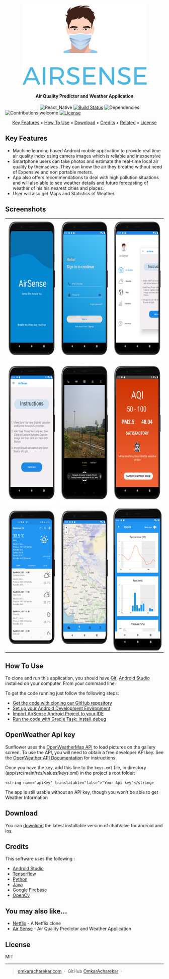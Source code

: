 <h1 align="center">
  <br>
  <img src="app/src/main/assets/images/2021-11-27 (5).png" alt="Markdownify" width="400"></a>
  
</h1>

<h4 align="center">Air Quality Predictor and Weather Application</h4>

&nbsp;&nbsp;&nbsp;&nbsp;&nbsp;&nbsp;&nbsp;&nbsp;&nbsp;&nbsp;&nbsp;&nbsp;&nbsp;&nbsp;&nbsp;&nbsp;&nbsp;&nbsp;&nbsp;&nbsp;&nbsp;&nbsp;&nbsp;&nbsp;&nbsp;&nbsp;&nbsp;
![React_Native](https://img.shields.io/badge/react%20native-v0.66-orange)
[![Build Status](https://img.shields.io/badge/build-passing-green)](https://img.shields.io/badge/build-passing-green)
![Dependencies](https://img.shields.io/badge/dependencies-up%20to%20date-brightgreen)
![Contributions welcome](https://img.shields.io/badge/contributions-welcome-orange.svg)
[![License](https://img.shields.io/badge/license-MIT-blue.svg)](https://opensource.org/licenses/MIT)

<p align="center">
  <a href="#key-features">Key Features</a> •
  <a href="#how-to-use">How To Use</a> •
  <a href="#download">Download</a> •
  <a href="#credits">Credits</a> •
  <a href="#related">Related</a> •
  <a href="#license">License</a>
</p>



## Key Features

* Machine learning based Android mobile application to provide real time air quality index using camera images which is reliable and inexpensive
* Smartphone users can take photos and estimate the real-time local air quality by themselves .They can know the air they breathe without need of Expensive and non portable meters.
* App also offers recommendations to deal with high pollution situations and will also able to see weather details and future forecasting of weather of his his nearest cities and places.
* User will also get Maps and Statistics of Weather.


Screenshots
-----------

<table>
  <tr>
     <td><img src="https://github.com/OmkarAcharekar/AirSense/blob/master/app/src/main/assets/images/aas.png" width="300" height="450"></td>
     <td><img src="https://github.com/OmkarAcharekar/AirSense/blob/master/app/src/main/assets/images/uuu.png" width="300" height="450"></td>
    <td><img src="https://github.com/OmkarAcharekar/AirSense/blob/master/app/src/main/assets/images/na.png" width="300" height="450"></td>
   
  </tr>
   <tr>
     <td><img src="https://github.com/OmkarAcharekar/AirSense/blob/master/app/src/main/assets/images/qqq.png" width="300" height="450"></td>
     <td><img src="https://github.com/OmkarAcharekar/AirSense/blob/master/app/src/main/assets/images/SAVINH.png" width="300" height="450"></td>
    <td><img src="https://github.com/OmkarAcharekar/AirSense/blob/master/app/src/main/assets/images/AQI.png" width="300" height="450"></td>
      
   
  </tr>
   <tr>
    <td><img src="https://github.com/OmkarAcharekar/AirSense/blob/master/app/src/main/assets/images/Dom.png" width="300" height="450"></td>
      <td><img src="https://github.com/OmkarAcharekar/AirSense/blob/master/app/src/main/assets/images/map.png" width="300" height="450"></td>
      <td><img src="https://github.com/OmkarAcharekar/AirSense/blob/master/app/src/main/assets/images/mm.png" width="300" height="450"></td>
   
  </tr>
 </table>






## How To Use

To clone and run this application, you should have [Git](https://git-scm.com/downloads), [Android Studio ](https://developer.android.com/studio) installed on your computer. From your command line:

To get the code running just follow the following steps:

- [Get the code with cloning our GitHub repository](https://help.github.com/articles/cloning-a-repository)
- [Set up your Android Development Environment](https://developer.android.com/topic/instant-apps/getting-started/setup.html)
- [Import AirSense Android Project to your IDE](https://developer.android.com/studio/projects/create-project.html#ImportAProject)
- [Run the code with Gradle Task: install_debug](https://developer.android.com/studio/run/index.html#gradle-console)

## OpenWeather Api key

Sunflower uses the [ OpenWeatherMap  API](https://openweathermap.org/api) to load pictures on the gallery
screen. To use the API, you will need to obtain a free developer API key. See the
[ OpenWeather  API Documentation](https://openweathermap.org/price) for instructions.

Once you have the key, add this line to the `keys.xml` file, in
directory (app/src/main/res/values/keys.xml) in the project's root folder:

```
<string name="apiKey" translatable="false">"Your Api key"</string>
```

The app is still usable without an API key, though you won't be able to get Weather Information



## Download

You can [download](https://github.com/amitmerchant1990/electron-markdownify/releases/tag/v1.2.0) the latest installable version of chatValve for android and ios.


## Credits

This software uses the following :

- [Android Studio](https://developer.android.com/studio)
- [Tensorflow](https://www.tensorflow.org/)
- [Python](https://www.python.org/)
- [Java](https://www.java.com/en/)
- [Google Firebase](https://firebase.google.com/)
- [OpenCv](https://opencv.org/)




## You may also like...

- [Netflix](https://github.com/amitmerchant1990/pomolectron) - A Netflix clone
- [Air Sense](https://github.com/amitmerchant1990/correo) - Air Quality Predictor and Weather Application


## License

MIT

---

> [omkaracharekar.com](https://www.amitmerchant.com) &nbsp;&middot;&nbsp;
> GitHub [OmkarAcharekar](https://github.com/OmkarAcharekar) &nbsp;&middot;&nbsp;
